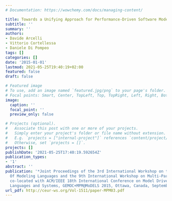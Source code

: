 ```yaml
---
# Documentation: https://wowchemy.com/docs/managing-content/

title: Towards a Unifying Approach for Performance-Driven Software Model Refactoring
subtitle: ''
summary: ''
authors:
- Davide Arcelli
- Vittorio Cortellessa
- Daniele Di Pompeo
tags: []
categories: []
date: '2015-01-01'
lastmod: 2021-05-25T19:40:19+02:00
featured: false
draft: false

# Featured image
# To use, add an image named `featured.jpg/png` to your page's folder.
# Focal points: Smart, Center, TopLeft, Top, TopRight, Left, Right, BottomLeft, Bottom, BottomRight.
image:
  caption: ''
  focal_point: ''
  preview_only: false

# Projects (optional).
#   Associate this post with one or more of your projects.
#   Simply enter your project's folder or file name without extension.
#   E.g. `projects = ["internal-project"]` references `content/project/deep-learning/index.md`.
#   Otherwise, set `projects = []`.
projects: []
publishDate: '2021-05-25T17:40:19.592654Z'
publication_types:
- '1'
abstract: ''
publication: '*Joint Proceedings of the 3rd International Workshop on the Globalization
  Of Modeling Languages and the 9th International Workshop on Multi-Paradigm Modeling
  co-located with ACM/IEEE 18th International Conference on Model Driven Engineering
  Languages and Systems, GEMOC+MPM@MoDELS 2015, Ottawa, Canada, September 28, 2015*'
url_pdf: http://ceur-ws.org/Vol-1511/paper-MPM03.pdf
---
```

